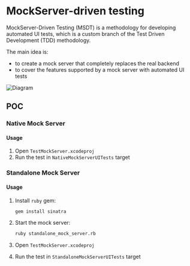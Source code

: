 # MockServer-driven testing

MockServer-Driven Testing (MSDT) is a methodology for developing automated UI tests, which is a custom branch of the Test Driven Development (TDD) methodology.

The main idea is:

- to create a mock server that completely replaces the real backend
- to cover the features supported by a mock server with automated UI tests

![Diagram](/diagram.png)

## POC

### Native Mock Server

#### Usage

1. Open `TestMockServer.xcodeproj`
2. Run the test in `NativeMockServerUITests` target

### Standalone Mock Server

#### Usage

1. Install `ruby` gem:

    ```bash
    gem install sinatra
    ```

2. Start the mock server:

    ```bash
    ruby standalone_mock_server.rb
    ```

3. Open `TestMockServer.xcodeproj`
4. Run the test in `StandaloneMockServerUITests` target
